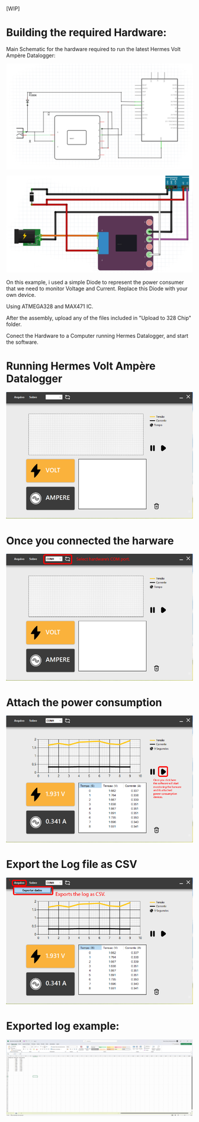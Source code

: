 [WIP]
# Building the required Hardware:

Main Schematic for the hardware required to run the latest Hermes Volt Ampère Datalogger:


![Schematic](Screenshots/hardware.jpg)

![Schematic](Screenshots/hardware2.jpg)

On this example, i used a simple Diode to represent the power consumer that we need to monitor Voltage and Current.
Replace this Diode with your own device.
 

Using ATMEGA328 and MAX471 IC.

After the assembly, upload any of the files included in "Upload to 328 Chip" folder.

Conect the Hardware to a Computer running Hermes Datalogger, and start the software.


# Running Hermes Volt Ampère Datalogger
![Wx64Software](Screenshots/main.jpg)

# Once you connected the harware
![Wx64Software](Screenshots/step1.jpg)

# Attach the power consumption
![Wx64Software](Screenshots/step2.jpg)

# Export the Log file as CSV
![Wx64Software](Screenshots/step3.jpg)

# Exported log example:
![Wx64Software](Screenshots/csvlogex.jpg)